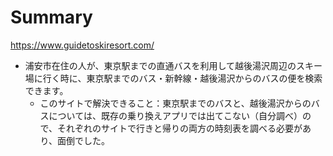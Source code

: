 # Summary
https://www.guidetoskiresort.com/
- 浦安市在住の人が、東京駅までの直通バスを利用して越後湯沢周辺のスキー場に行く時に、東京駅までのバス・新幹線・越後湯沢からのバスの便を検索できます。
  - このサイトで解決できること：東京駅までのバスと、越後湯沢からのバスについては、既存の乗り換えアプリでは出てこない（自分調べ）ので、それぞれのサイトで行きと帰りの両方の時刻表を調べる必要があり、面倒でした。
